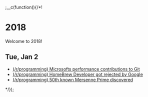 
;__c(function(){/*!

# 2018

Welcome to 2018!

## Tue, Jan 2

* [(/r/programming) Microsofts performance contributions to Git](https://www.reddit.com/r/programming/comments/7qkubr/microsofts_performance_contributions_to_git_in/)
* [(/r/programming) HomeBrew Developer got rejected by Google](https://www.reddit.com/r/programming/comments/7nmwcv/quora_user_asks_why_homebrew_developer_got/)
* [(/r/programming) 50th known Mersenne Prime discovered](https://www.reddit.com/r/programming/comments/7nx57f/50th_known_mersenne_prime_discovered/)

[//]: # (@~|2018|~@)

*/});
